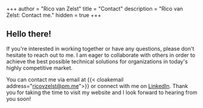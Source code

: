 +++
author = "Rico van Zelst"
title = "Contact"
description = "Rico van Zelst: Contact me."
hidden = true
+++

## Hello there! 

If you're interested in working together or have any questions, please don't hesitate to reach out to me. I am eager to collaborate with others in order to achieve the best possible technical solutions for organizations in today's highly competitive market. 

You can contact me via email at {{< cloakemail address="ricovzelst@pm.me">}} or connect with me on [LinkedIn](https://www.linkedin.com/in/ricovz/). Thank you for taking the time to visit my website and I look forward to hearing from you soon!
